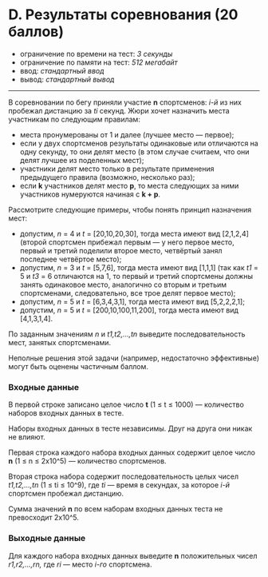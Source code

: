 # D. Результаты соревнования (20 баллов)
- ограничение по времени на тест: *3 секунды*
- ограничение по памяти на тест: *512 мегабайт*
- ввод: *стандартный ввод*
- вывод:  *стандартный вывод*
***
В соревновании по бегу приняли участие **n** спортсменов: *i-й* из них пробежал дистанцию за *ti* секунд. Жюри хочет назначить места участникам по следующим правилам:
- места пронумерованы от 1 и далее (лучшее место — первое);
- если у двух спортсменов результаты одинаковые или отличаются на одну секунду, то они делят место (в этом случае считаем, что они делят лучшее из поделенных мест);
- участники делят место только в результате применения предыдущего правила (возможно, несколько раз);
- если **k** участников делят место **p**, то места следующих за ними участников нумеруются начиная с **k + p**.

Рассмотрите следующие примеры, чтобы понять принцип назначения мест:
- допустим, *n* = 4 и *t* = [20,10,20,30], тогда места имеют вид [2,1,2,4] (второй спортсмен прибежал первым — у него первое место, первый и третий поделили второе место, четвёртый занял последнее четвёртое место);
- допустим, *n* = 3 и *t* = [5,7,6], тогда места имеют вид [1,1,1] (так как *t1* = 5 и *t3* = 6 отличаются на 1, то первый и третий спортсмены должны занять одинаковое место, аналогично со вторым и третьим спортсменами, следовательно, все трое делят первое место);
- допустим, *n* = 5 и *t* = [6,3,4,3,1], тогда места имеют вид [5,2,2,2,1];
- допустим, *n* = 5 и *t* = [200,10,100,11,200], тогда места имеют вид [4,1,3,1,4].

По заданным значениям *n* и *t1,t2,…,tn* выведите последовательность мест, занятых спортсменами.

Неполные решения этой задачи (например, недостаточно эффективные) могут быть оценены частичным баллом.

### Входные данные
В первой строке записано целое число **t** (1 ≤ t ≤ 1000) — количество наборов входных данных в тесте.

Наборы входных данных в тесте независимы. Друг на друга они никак не влияют.

Первая строка каждого набора входных данных содержит целое число **n** (1 ≤ n ≤ 2x10^5) — количество спортсменов.

Вторая строка набора содержит последовательность целых чисел *t1,t2,…,tn* (1 ≤ ti ≤ 10^9), где *ti* — время в секундах, за которое *i-й* спортсмен пробежал дистанцию.

Сумма значений **n** по всем наборам входных данных теста не превосходит 2x10^5.

### Выходные данные
Для каждого набора входных данных выведите **n** положительных чисел *r1,r2,…,rn,* где *ri* — место *i-го* спортсмена.
